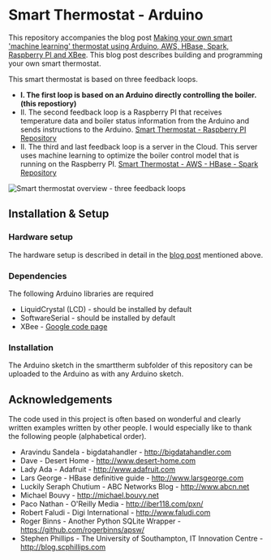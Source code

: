 # Smart Thermostat - Arduino

This repository accompanies the blog post [Making your own smart 'machine learning' thermostat using Arduino, AWS, HBase, Spark, Raspberry PI and XBee](http://niektemme.com/2015/08/09/smart-thermostat/). This blog post describes building and programming your own smart thermostat. 

This smart thermostat is based on three feedback loops. 
- **I. The first loop is based on an Arduino directly controlling the boiler. (this repostiory)**
- II. The second feedback loop is a Raspberry PI that receives temperature data and boiler status information from the Arduino and sends instructions to the Arduino. [Smart Thermostat - Raspberry PI Repository](https://github.com/niektemme/smarttherm-rpi)
- II. The third and last feedback loop is a server in the Cloud. This server uses machine learning to optimize the boiler control model that is running on the Raspberry PI. [Smart Thermostat - AWS - HBase - Spark Repository](https://github.com/niektemme/smarttherm-aws-hbase-spark)

![Smart thermostat overview - three feedback loops](https://niektemme.files.wordpress.com/2015/07/schema_loop3.png)

## Installation & Setup

### Hardware setup
The hardware setup is described in detail in the [blog post](http://niektemme.com/2015/08/09/smart-thermostat/) mentioned above. 

### Dependencies
The following Arduino libraries are required
- LiquidCrystal (LCD) - should be installed by default
- SoftwareSerial - should be installed by default
- XBee - [Google code page](https://code.google.com/p/xbee-arduino/)

### Installation
The Arduino sketch in the smarttherm subfolder of this repository can be uploaded to the Arduino as with any Arduino sketch.

## Acknowledgements
The code used in this project is often based on wonderful and clearly written examples written by other people. I would especially like to thank the following people (alphabetical order).

- Aravindu Sandela - bigdatahandler - http://bigdatahandler.com
- Dave - Desert Home - http://www.desert-home.com
- Lady Ada - Adafruit - http://www.adafruit.com
- Lars George - HBase definitive guide - http://www.larsgeorge.com
- Luckily Seraph Chutium - ABC Networks Blog - http://www.abcn.net
- Michael Bouvy - http://michael.bouvy.net
- Paco Nathan - O'Reilly Media - http://iber118.com/pxn/
- Robert Faludi - Digi International - http://www.faludi.com
- Roger Binns - Another Python SQLite Wrapper - https://github.com/rogerbinns/apsw/
- Stephen Phillips - The University of Southampton, IT Innovation Centre  - http://blog.scphillips.com
